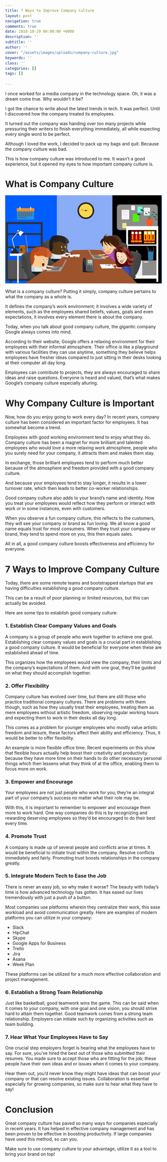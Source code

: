 ```yaml
---
title: 7 Ways to Improve Company Culture
layout: post
navigation: true
comments: true
date: 2018-10-29 00:00:00 +0000
description: ''
subtitle: ''
author: ''
cover: "/assets/images/uploads/company-culture.jpg"
keywords: ''
class: ''
categories: []
tags: []

---
```

I once worked for a media company in the technology space. Oh, it was a dream come true. Why wouldn’t it be? 

I got the chance to write about the latest trends in tech. It was perfect. Until I discovered how the company treated its employees. 

It turned out the company was handing over too many projects while pressuring their writers to finish everything immediately, all while expecting every single word to be perfect. 

Although I loved the work, I decided to pack up my bags and quit. Because the company culture was bad. 

This is how company culture was introduced to me. It wasn’t a good experience, but it opened my eyes to how important company culture is. 

# What is Company Culture

![](/assets/images/uploads/company-culture-1.png)

What is a company culture? Putting it simply, company culture pertains to what the company as a whole is. 

It defines the company’s work environment; it involves a wide variety of elements, such as the employees shared beliefs, values, goals and even expectations, it involves every element there is about the company. 

Today, when you talk about good company culture, the gigantic company Google always comes into mind.

According to their website, Google offers a relaxing environment for their employees with their informal atmosphere. Their office is like a playground with various facilities they can use anytime, something they believe helps employees have fresher ideas compared to just sitting in their desks looking at their computer all day long. 

Employees can contribute to projects, they are always encouraged to share ideas and raise questions. Everyone is heard and valued, that’s what makes Google’s company culture especially alluring. 

# Why Company Culture is Important 

Now, how do you enjoy going to work every day? In recent years, company culture has been considered an important factor for employees. It has somewhat become a trend. 

Employees with good working environment tend to enjoy what they do. Company culture has been a magnet for more brilliant and talented employees who would love a more relaxing work atmosphere, people who you surely need for your company, it attracts them and makes them stay. 

In exchange, those brilliant employees tend to perform much better because of the atmosphere and freedom provided with a good company culture. 

And because your employees tend to stay longer, it results in a lower turnover rate, which then leads to better co-worker relationships. 

Good company culture also adds to your brand’s name and identity. How you treat your employees would reflect how they perform or interact with work or in some instances, even with customers. 

When you observe a fun company culture, this reflects to the customers, they will see your company or brand as fun loving. We all know a good name equals trust for most consumers. When they trust your company or brand, they tend to spend more on you, this then equals sales. 

All in all, a good company culture boosts effectiveness and efficiency for everyone.

# 7 Ways to Improve Company Culture

Today, there are some remote teams and bootstrapped startups that are having difficulties establishing a good company culture. 

This can be a result of poor planning or limited resources, but this can actually be avoided. 

Here are some tips to establish good company culture: 

### 1. Establish Clear Company Values and Goals 

A company is a group of people who work together to achieve one goal. Establishing clear company values and goals is a crucial part in establishing a good company culture. It would be beneficial for everyone when these are established ahead of time. 

This organizes how the employees would view the company, their limits and the company’s expectations of them. And with one goal, they’ll be guided on what they should accomplish together.

### 2. Offer Flexibility

Company culture has evolved over time, but there are still those who practice traditional company cultures. There are problems with them though, such as how they usually treat their employees, treating them as mere employees without artistic freedom, observing regular working hours and expecting them to work in their desks all day long. 

This comes as a problem for younger employees who mostly value artistic freedom and leisure, these factors affect their ability and efficiency. Thus, it would be better to offer flexibility. 

An example is more flexible office time. Recent experiments on this show that flexible hours actually help boost their creativity and productivity because they have more time on their hands to do other necessary personal things which then lessens what they think of at the office, enabling them to focus more on work.

### 3. Empower and Encourage

Your employees are not just people who work for you; they’re an integral part of your company’s success no matter what their role may be. 

With this, it is important to remember to empower and encourage them more to work hard. One way companies do this is by recognizing and rewarding deserving employees so they’d be encouraged to do their best every time.

### 4. Promote Trust

A company is made up of several people and conflicts arise at times. It would be beneficial to initiate trust within the company. Resolve conflicts immediately and fairly. Promoting trust boosts relationships in the company greatly.

### 5. Integrate Modern Tech to Ease the Job

There is never an easy job, so why make it worse? The beauty with today’s time is how advanced technology has gotten. It has eased our lives tremendously with just a push of a button. 

Most companies use platforms wherein they centralize their work, this ease workload and avoid communication greatly. Here are examples of modern platforms you can utilize in your company:

* Slack
* HipChat
* Skype
* Google Apps for Business
* Trello
* Jira
* Asana
* Week Plan

These platforms can be utilized for a much more effective collaboration and project management.

### 6. Establish a Strong Team Relationship

Just like basketball, good teamwork wins the game. This can be said when it comes to your company, with one goal and one vision, you should strive hard to attain them together. Good teamwork comes from a strong team relationship. Employers can initiate such by organizing activities such as team building.

### 7. Hear What Your Employees Have to Say

One crucial step employers forget is hearing what the employees have to say. For sure, you’ve hired the best out of those who submitted their resumes. You made sure to accept those who are fitting for the job; these people have their own ideas and or issues when it comes to your company. 

Hear them out, you’d never know they might have ideas that can boost your company or that can resolve existing issues. Collaboration is essential especially for growing companies, so make sure to hear what they have to say!

# Conclusion

Great company culture has paved so many ways for companies especially in recent years. It has helped in effective company management and has been proven to be effective in boosting productivity. If large companies have used this method, so can you.

Make sure to use company culture to your advantage, utilize it as a tool to bring your brand on top!